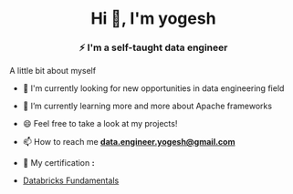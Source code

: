 <h1 align="center">Hi 👋, I'm yogesh</h1>
<h3 align="center">⚡ I'm a self-taught data engineer</h3>

A little bit about myself

- 🔭 I'm currently looking for new opportunities in data engineering field
- 🌱 I’m currently learning more and more about Apache frameworks
- 😄 Feel free to take a look at my projects!

- 📫 How to reach me **data.engineer.yogesh@gmail.com**

- 📝 My certification **:**
- [Databricks Fundamentals](https://credentials.databricks.com/fce23453-08ed-4e29-b41f-12374d10249d#acc.9S2BtEMq)


